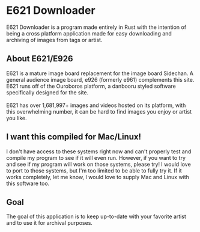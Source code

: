 # E621 Downloader
E621 Downloader is a program made entirely in Rust with the intention of being a cross platform application made for easy downloading and archiving of images from tags or artist.

## About E621/E926
E621 is a mature image board replacement for the image board Sidechan. A general audience image board, e926 (formerly e961) complements this site. E621 runs off of the Ouroboros platform, a danbooru styled software specifically designed for the site.
<br><br>
E621 has over 1,681,997+ images and videos hosted on its platform, with this overwhelming number, it can be hard to find images you enjoy or artist you like.

## I want this compiled for Mac/Linux!
I don't have access to these systems right now and can't properly test and compile my program to see if it will even run. However, if you want to try and see if my program will work on those systems, please try! I would love to port to those systems, but I'm too limited to be able to fully try it. If it works completely, let me know, I would love to supply Mac and Linux with this software too.

## Goal
The goal of this application is to keep up-to-date with your favorite artist and to use it for archival purposes.
